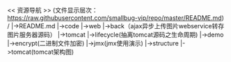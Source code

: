 << 资源导航 >>
(文件显示层次：https://raw.githubusercontent.com/smallbug-vip/repo/master/README.md)
/
 |->README.md
 |->code
      |->web
          |->back（ajax异步上传图片webservice转存图片服务器源码）
      |->tomcat
          |->lifecycle(抽离tomcat源码之生命周期)
      |->demo
          |->encrypt(二进制文件加密)
          |->jmx(jmx使用演示)
 |->structure
      |->tomcat(tomcat架构图)
